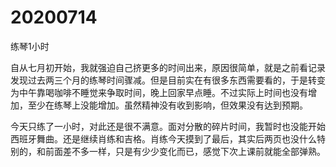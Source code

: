 # 20200714

练琴1小时

自从七月初开始，我就强迫自己挤更多的时间出来，原因很简单，就是之前看记录发现过去两三个月的练琴时间骤减。但是目前实在有很多东西需要看的，于是转变为中午靠喝咖啡不睡觉来争取时间，晚上回家早点睡。不过实际上时间也没有增加，至少在练琴上没能增加。虽然精神没有收到影响，但效果没有达到预期。

今天只练了一小时，对此还是很不满意。面对分散的碎片时间，我暂时也没能开始西班牙舞曲。还是继续肖练和吉格。肖练今天摸到了最后，其实后两页也没什么特别的，和前面差不多一样，只是有少少变化而已，感觉下次上课前就能全部弹熟。
